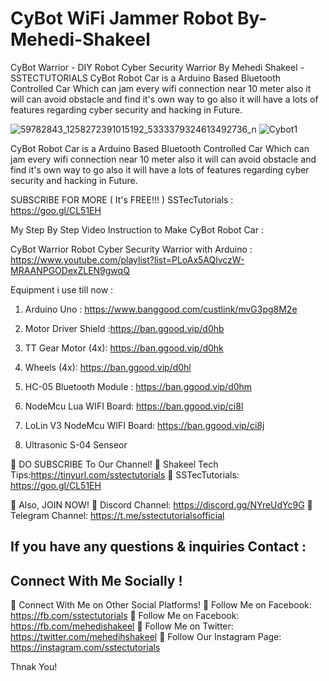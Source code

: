 # CyBot WiFi Jammer Robot By-Mehedi-Shakeel
CyBot Warrior - DIY Robot Cyber Security Warrior By Mehedi Shakeel - SSTECTUTORIALS
CyBot Robot Car is a Arduino Based Bluetooth Controlled Car Which can jam every wifi connection near 10 meter also it will can avoid obstacle and find it's own way to go also it will have a lots of features regarding cyber security and hacking in Future.

![59782843_1258272391015192_5333379324613492736_n](https://user-images.githubusercontent.com/26013128/57573583-d7004880-744b-11e9-985e-4aa356ee2cc6.jpg)
![Cybot1](https://user-images.githubusercontent.com/26013128/57453014-13cf1280-7287-11e9-82b9-f4b1eee525ec.PNG)

CyBot Robot Car is a Arduino Based Bluetooth Controlled Car Which can jam every wifi connection near 10 meter also it will can avoid obstacle and find it's own way to go also it will  have a lots of features regarding cyber security and hacking in Future.

SUBSCRIBE FOR MORE ( It's FREE!!! ) 
SSTecTutorials : https://goo.gl/CL51EH

My Step By Step Video Instruction to Make CyBot Robot Car : 

CyBot Warrior Robot Cyber Security Warrior with Arduino  : https://www.youtube.com/playlist?list=PLoAx5AQlvczW-MRAANPGODexZLEN9gwqQ

Equipment i use till now : 

1) Arduino Uno : https://www.banggood.com/custlink/mvG3pg8M2e

2) Motor Driver Shield :https://ban.ggood.vip/d0hb

4) TT Gear Motor (4x): https://ban.ggood.vip/d0hk

3) Wheels (4x): https://ban.ggood.vip/d0hl

5) HC-05 Bluetooth Module  : https://ban.ggood.vip/d0hm

6) NodeMcu Lua WIFI Board: https://ban.ggood.vip/ci8l

7) LoLin V3 NodeMcu  WIFI Board:  https://ban.ggood.vip/ci8j

8) Ultrasonic S-04 Senseor 

🔴 DO SUBSCRIBE To Our Channel!
🔗 Shakeel Tech Tips:https://tinyurl.com/sstectutorials
🔗 SSTecTutorials: https://goo.gl/CL51EH

🔴 Also, JOIN NOW!
🔗 Discord Channel: https://discord.gg/NYreUdYc9G
🔗 Telegram Channel: https://t.me/sstectutorialsofficial

If you have any questions & inquiries Contact :
-------------------------------------------------
Connect With Me Socially !
-------------------------------------------------
🔴 Connect With Me on Other Social Platforms!
🔗 Follow Me on Facebook: https://fb.com/sstectutorials
🔗 Follow Me on Facebook: https://fb.com/mehedishakeel
🔗 Follow Me on Twitter: https://twitter.com/mehedihshakeel
🔗 Follow Our Instagram Page: https://instagram.com/sstectutorials

Thnak You!

